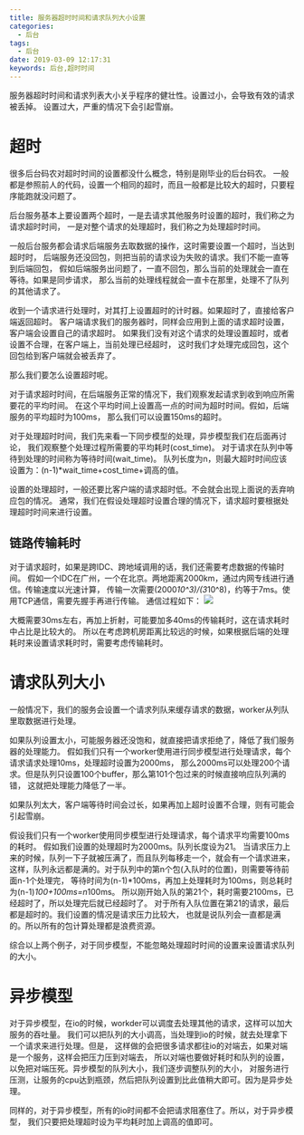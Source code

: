 ```yaml
---
title: 服务器超时时间和请求队列大小设置
categories:
  - 后台
tags:
  - 后台
date: 2019-03-09 12:17:31
keywords: 后台,超时时间
---
```


服务器超时时间和请求列表大小关乎程序的健壮性。设置过小，会导致有效的请求被丢掉。
设置过大，严重的情况下会引起雪崩。
<!-- more -->
# 超时
很多后台码农对超时时间的设置都没什么概念，特别是刚毕业的后台码农。
一般都是参照前人的代码，设置一个相同的超时，而且一般都是比较大的超时，只要程序能跑就没问题了。

后台服务基本上要设置两个超时，一是去请求其他服务时设置的超时，我们称之为请求超时时间，
一是对整个请求的处理超时，我们称之为处理超时时间。

一般后台服务都会请求后端服务去取数据的操作，这时需要设置一个超时，当达到超时时，
后端服务还没回包，则把当前的请求设为失败的请求。我们不能一直等到后端回包，
假如后端服务出问题了，一直不回包，那么当前的处理就会一直在等待。如果是同步请求，
那么当前的处理线程就会一直卡在那里，处理不了队列的其他请求了。

收到一个请求进行处理时，对其打上设置超时的计时器。如果超时了，直接给客户端返回超时。
客户端请求我们的服务器时，同样会应用到上面的请求超时设置，客户端会设置自己的请求超时。
如果我们没有对这个请求的处理设置超时，或者设置不合理，在客户端上，当前处理已经超时，
这时我们才处理完成回包，这个回包给到客户端就会被丢弃了。

那么我们要怎么设置超时呢。

对于请求超时时间，在后端服务正常的情况下，我们观察发起请求到收到响应所需要花的平均时间。
在这个平均时间上设置高一点的时间为超时时间。假如，后端服务的平均超时为100ms，
那么我们可以设置150ms的超时。

对于处理超时时间，我们先来看一下同步模型的处理，异步模型我们在后面再讨论，
我们观察整个处理过程所需要的平均耗时(cost_time)。
对于请求在队列中等待到处理的时间称为等待时间(wait_time)。
队列长度为n，则最大超时时间应该设置为：(n-1)*wait_time+cost_time+调高的值。

设置的处理超时，一般还要比客户端的请求超时低。不会就会出现上面说的丢弃响应包的情况。
通常，我们在假设处理超时设置合理的情况下，请求超时要根据处理超时时间来进行设置。

## 链路传输耗时
对于请求超时，如果是跨IDC、跨地域调用的话，我们还需要考虑数据的传输时间。
假如一个IDC在广州，一个在北京。两地距离2000km，通过内网专线进行通信。传输速度以光速计算，
传输一次需要(2000*10^3)/(3*10^8)，约等于7ms。使用TCP通信，需要先握手再进行传输。
通信过程如下：
![](https://tenfy.cn/picture/tcp-gz-bj-cost.jpg)

大概需要30ms左右，再加上折射，可能要加多40ms的传输耗时，这在请求耗时中占比是比较大的。
所以在考虑跨机房距离比较远的时候，如果根据后端的处理耗时来设置请求耗时时，需要考虑传输耗时。


# 请求队列大小
一般情况下，我们的服务会设置一个请求列队来缓存请求的数据，worker从列队里取数据进行处理。

如果队列设置太小，可能服务器还没饱和，就直接把请求拒绝了，降低了我们服务器的处理能力。
假如我们只有一个worker使用进行同步模型进行处理请求，每个请求请求处理10ms，处理超时设置为2000ms，
那么2000ms可以处理200个请求。但是队列只设置100个buffer，那么第101个包过来的时候直接响应队列满的错，
这就把处理能力降低了一半。

如果队列太大，客户端等待时间会过长，如果再加上超时设置不合理，则有可能会引起雪崩。

假设我们只有一个worker使用同步模型进行处理请求，每个请求平均需要100ms的耗时。
假如我们设置的处理超时为2000ms。队列长度设为21。
当请求压力上来的时候，队列一下子就被压满了，而且队列每移走一个，就会有一个请求进来，
这样，队列永远都是满的。对于队列中的第n个包(入队时的位置)，则需要等待前面n-1个处理完，
等待时间为(n-1)*100ms，再加上处理耗时为100ms，则总耗时为(n-1)*100+100ms=n*100ms。
所以刚开始入队的第21个，耗时需要2100ms，已经超时了，所以处理完后就已经超时了。
对于所有入队位置在第21的请求，最后都是超时的。我们设置的情况是请求压力比较大，
也就是说队列会一直都是满的。所以所有的包计算处理都是浪费资源。

综合以上两个例子，对于同步模型，不能忽略处理超时时间的设置来设置请求队列的大小。

# 异步模型
对于异步模型，在io的时候，workder可以调度去处理其他的请求，这样可以加大服务的吞吐量。
我们可以把队列的大小调高，当处理到io的时候，就去处理拿下一个请求来进行处理。但是，
这样做的会把很多请求都往io的对端去，如果对端是一个服务，这样会把压力压到对端去，
所以对端也要做好耗时和队列的设置，以免把对端压死。异步模型的队列大小，我们逐步调整队列的大小，
对服务进行压测，让服务的cpu达到瓶颈，然后把队列设置到比此值稍大即可。因为是异步处理。

同样的，对于异步模型，所有的io时间都不会把请求阻塞住了。所以，对于异步模型，
我们只要把处理超时设为平均耗时加上调高的值即可。
